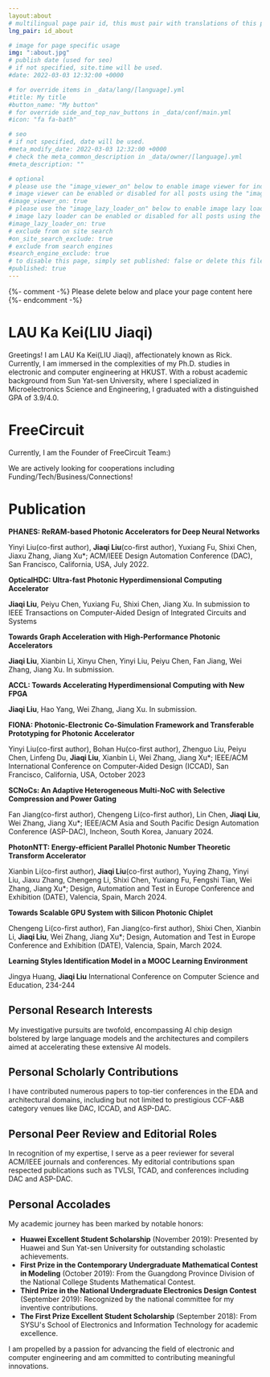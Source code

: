 ```yaml
---
layout:about
# multilingual page pair id, this must pair with translations of this page. (This name must be unique)
lng_pair: id_about

# image for page specific usage
img: ":about.jpg"
# publish date (used for seo)
# if not specified, site.time will be used.
#date: 2022-03-03 12:32:00 +0000

# for override items in _data/lang/[language].yml
#title: My title
#button_name: "My button"
# for override side_and_top_nav_buttons in _data/conf/main.yml
#icon: "fa fa-bath"

# seo
# if not specified, date will be used.
#meta_modify_date: 2022-03-03 12:32:00 +0000
# check the meta_common_description in _data/owner/[language].yml
#meta_description: ""

# optional
# please use the "image_viewer_on" below to enable image viewer for individual pages or posts (_posts/ or [language]/_posts folders).
# image viewer can be enabled or disabled for all posts using the "image_viewer_posts: true" setting in _data/conf/main.yml.
#image_viewer_on: true
# please use the "image_lazy_loader_on" below to enable image lazy loader for individual pages or posts (_posts/ or [language]/_posts folders).
# image lazy loader can be enabled or disabled for all posts using the "image_lazy_loader_posts: true" setting in _data/conf/main.yml.
#image_lazy_loader_on: true
# exclude from on site search
#on_site_search_exclude: true
# exclude from search engines
#search_engine_exclude: true
# to disable this page, simply set published: false or delete this file
#published: true
---
```


{%- comment -%} Please delete below and place your page content here {%- endcomment -%}

<!-- Your custom text content starts here -->

# LAU Ka Kei(LIU Jiaqi)

Greetings! I am LAU Ka Kei(LIU Jiaqi), affectionately known as Rick. Currently, I am immersed in the complexities of my Ph.D. studies in electronic and computer engineering at HKUST. With a robust academic background from Sun Yat-sen University, where I specialized in Microelectronics Science and Engineering, I graduated with a distinguished GPA of 3.9/4.0.

# FreeCircuit
Currently, I am the Founder of FreeCircuit Team:)

We are actively looking for cooperations including Funding/Tech/Business/Connections!

# Publication
**PHANES: ReRAM-based Photonic Accelerators for Deep Neural Networks**

Yinyi Liu(co-first author), **Jiaqi Liu**(co-first author), Yuxiang Fu, Shixi Chen, Jiaxu Zhang, Jiang Xu*; ACM/IEEE Design Automation Conference (DAC), San Francisco, California, USA, July 2022.                                                                               

**OpticalHDC: Ultra-fast Photonic Hyperdimensional Computing Accelerator**  

**Jiaqi Liu**, Peiyu Chen, Yuxiang Fu, Shixi Chen, Jiang Xu. In submission to IEEE Transactions on Computer-Aided Design of Integrated Circuits and Systems                                                                                                                                                                        

**Towards Graph Acceleration with High-Performance Photonic Accelerators** 

**Jiaqi Liu**, Xianbin Li, Xinyu Chen, Yinyi Liu, Peiyu Chen, Fan Jiang, Wei Zhang, Jiang Xu. In submission.                                                                                                                                                                    

**ACCL: Towards Accelerating Hyperdimensional Computing with New FPGA**    

**Jiaqi Liu**, Hao Yang, Wei Zhang, Jiang Xu. In submission.                    

**FIONA: Photonic-Electronic Co-Simulation Framework and Transferable Prototyping for Photonic Accelerator**

Yinyi Liu(co-first author), Bohan Hu(co-first author), Zhenguo Liu, Peiyu Chen, Linfeng Du, **Jiaqi Liu**, Xianbin Li, Wei Zhang, Jiang Xu*; IEEE/ACM International Conference on Computer-Aided Design (ICCAD), San Francisco, California, USA, October 2023        

**SCNoCs: An Adaptive Heterogeneous Multi-NoC with Selective Compression and Power Gating**

Fan Jiang(co-first author), Chengeng Li(co-first author), Lin Chen, **Jiaqi Liu**, Wei Zhang, Jiang Xu*; IEEE/ACM Asia and South Pacific Design Automation Conference (ASP-DAC), Incheon, South Korea, January 2024.                                                     

**PhotonNTT: Energy-efficient Parallel Photonic Number Theoretic Transform Accelerator**

Xianbin Li(co-first author), **Jiaqi Liu**(co-first author), Yuying Zhang, Yinyi Liu, Jiaxu Zhang, Chengeng Li, Shixi Chen, Yuxiang Fu, Fengshi Tian, Wei Zhang, Jiang Xu*; Design, Automation and Test in Europe Conference and Exhibition (DATE), Valencia, Spain, March 2024.                                                                                                  

**Towards Scalable GPU System with Silicon Photonic Chiplet**

Chengeng Li(co-first author), Fan Jiang(co-first author), Shixi Chen, Xianbin Li, **Jiaqi Liu**, Wei Zhang, Jiang Xu*; Design, Automation and Test in Europe Conference and Exhibition (DATE), Valencia, Spain, March 2024.                                           

**Learning Styles Identification Model in a MOOC Learning Environment**

Jingya Huang, **Jiaqi Liu** International Conference on Computer Science and Education, 234-244       

## Personal Research Interests
My investigative pursuits are twofold, encompassing AI chip design bolstered by large language models and the architectures and compilers aimed at accelerating these extensive AI models.

## Personal Scholarly Contributions
I have contributed numerous papers to top-tier conferences in the EDA and architectural domains, including but not limited to prestigious CCF-A&B category venues like DAC, ICCAD, and ASP-DAC.

## Personal Peer Review and Editorial Roles
In recognition of my expertise, I serve as a peer reviewer for several ACM/IEEE journals and conferences. My editorial contributions span respected publications such as TVLSI, TCAD, and conferences including DAC and ASP-DAC.

## Personal Accolades
My academic journey has been marked by notable honors:

- **Huawei Excellent Student Scholarship** (November 2019): Presented by Huawei and Sun Yat-sen University for outstanding scholastic achievements.
- **First Prize in the Contemporary Undergraduate Mathematical Contest in Modeling** (October 2019): From the Guangdong Province Division of the National College Students Mathematical Contest.
- **Third Prize in the National Undergraduate Electronics Design Contest** (September 2019): Recognized by the national committee for my inventive contributions.
- **The First Prize Excellent Student Scholarship** (September 2018): From SYSU's School of Electronics and Information Technology for academic excellence.

I am propelled by a passion for advancing the field of electronic and computer engineering and am committed to contributing meaningful innovations.

<!-- Your custom text content ends here -->
